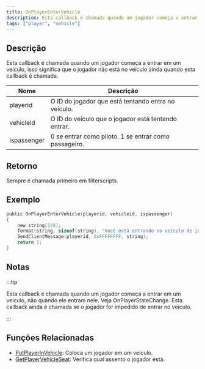 ```yaml
---
title: OnPlayerEnterVehicle
description: Esta callback é chamada quando um jogador começa a entrar em um veículo, isso significa que o jogador não está no veículo ainda quando esta callback é chamada.
tags: ["player", "vehicle"]
---
```


## Descrição

Esta callback é chamada quando um jogador começa a entrar em um veículo, isso significa que o jogador não está no veículo ainda quando esta callback é chamada.

| Nome        | Descrição                                             |
| ----------- | ----------------------------------------------------- |
| playerid    | O ID do jogador que está tentando entra no veículo.   |
| vehicleid   | O ID do veículo que o jogador está tentando entrar.   |
| ispassenger | 0 se entrar como piloto. 1 se entrar como passageiro. |

## Retorno

Sempre é chamada primeiro em filterscripts.

## Exemplo

```c
public OnPlayerEnterVehicle(playerid, vehicleid, ispassenger)
{
    new string[128];
    format(string, sizeof(string), "Você está entrando no veículo de id %i", vehicleid);
    SendClientMessage(playerid, 0xFFFFFFFF, string);
    return 1;
}
```

## Notas

:::tip

Esta callback é chamada quando um jogador começa a entrar em um veículo, não quando ele entram nele. Veja OnPlayerStateChange. Esta callback ainda é chamada se o jogador for impedido de entrar no veículo.

:::

## Funções Relacionadas

- [PutPlayerInVehicle](../functions/PutPlayerInVehicle.md): Coloca um jogador em um veículo.
- [GetPlayerVehicleSeat](../functions/GetPlayerVehicleSeat.md): Verifica qual assento o jogador está.
